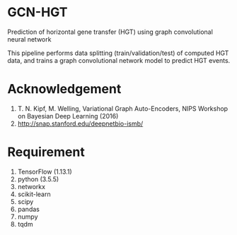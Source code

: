 # GCN-HGT
Prediction of horizontal gene transfer (HGT) using graph convolutional neural network

This pipeline performs data splitting (train/validation/test) of computed HGT data, and trains a graph convolutional network model to predict HGT events.

# Acknowledgement
1. T. N. Kipf, M. Welling, Variational Graph Auto-Encoders, NIPS Workshop on Bayesian Deep Learning (2016)
2. http://snap.stanford.edu/deepnetbio-ismb/

# Requirement
1. TensorFlow (1.13.1)
2. python (3.5.5)
3. networkx
4. scikit-learn
5. scipy
6. pandas
7. numpy
8. tqdm
